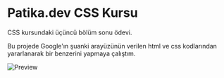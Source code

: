 # Patika.dev CSS Kursu

CSS kursundaki üçüncü bölüm sonu ödevi.

Bu projede Google'ın şuanki arayüzünün verilen html ve css kodlarından yararlanarak bir benzerini yapmaya çalıştım.

![Preview](https://i.hizliresim.com/65w95mr.jpg)
